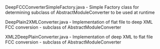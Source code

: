 DeepFCCConverterSimpleFactory.java - Simple Factory class for determining subclass of AbstractModuleConverter to be used at runtime

DeepPlain2XMLConverter.java - Implementation of flat file to deep XML FCC conversion - subclass of AbstractModuleConverter

XML2DeepPlainConverter.java - Implementation of deep XML to flat file FCC conversion - subclass of AbstractModuleConverter


